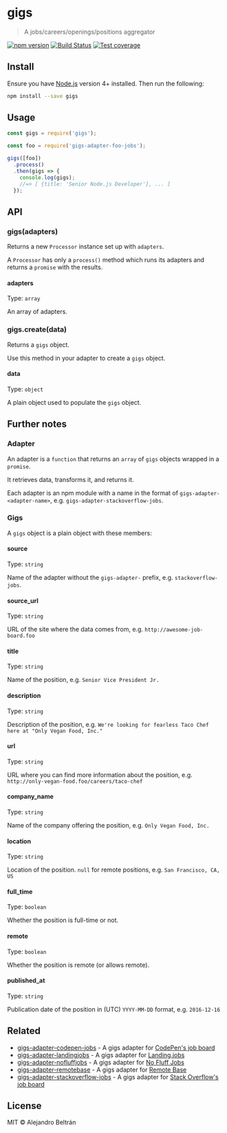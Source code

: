# gigs

> A jobs/careers/openings/positions aggregator

[![npm version](https://img.shields.io/npm/v/gigs.svg)](https://npmjs.org/package/gigs)
[![Build Status](https://img.shields.io/travis/alebelcor/gigs/master.svg)](https://travis-ci.org/alebelcor/gigs)
[![Test coverage](https://img.shields.io/coveralls/alebelcor/gigs.svg)](https://coveralls.io/github/alebelcor/gigs)

## Install

Ensure you have [Node.js](https://nodejs.org) version 4+ installed. Then run the following:

```bash
npm install --save gigs
```

## Usage

```js
const gigs = require('gigs');

const foo = require('gigs-adapter-foo-jobs');

gigs([foo])
  .process()
  .then(gigs => {
    console.log(gigs);
    //=> [ {title: 'Senior Node.js Developer'}, ... ]
  });
```

## API

### gigs(adapters)

Returns a new `Processor` instance set up with `adapters`.

A `Processor` has only a `process()` method which runs its adapters and returns
a `promise` with the results.

#### adapters

Type: `array`

An array of adapters.

### gigs.create(data)

Returns a `gigs` object.

Use this method in your adapter to create a `gigs` object.

#### data

Type: `object`

A plain object used to populate the `gigs` object.

## Further notes

### Adapter

An adapter is a `function` that returns an `array` of `gigs` objects wrapped in a `promise`.

It retrieves data, transforms it, and returns it.

Each adapter is an npm module with a name in the format of `gigs-adapter-<adapter-name>`,
e.g. `gigs-adapter-stackoverflow-jobs`.

### Gigs

A `gigs` object is a plain object with these members:

#### source

Type: `string`

Name of the adapter without the `gigs-adapter-` prefix, e.g. `stackoverflow-jobs`.

#### source_url

Type: `string`

URL of the site where the data comes from, e.g. `http://awesome-job-board.foo`

#### title

Type: `string`

Name of the position, e.g. `Senior Vice President Jr.`

#### description

Type: `string`

Description of the position, e.g. `We're looking for fearless Taco Chef here at "Only Vegan Food, Inc."`

#### url

Type: `string`

URL where you can find more information about the position, e.g. `http://only-vegan-food.foo/careers/taco-chef`

#### company_name

Type: `string`

Name of the company offering the position, e.g. `Only Vegan Food, Inc.`

#### location

Type: `string`

Location of the position. `null` for remote positions, e.g. `San Francisco, CA, US`

#### full_time

Type: `boolean`

Whether the position is full-time or not.

#### remote

Type: `boolean`

Whether the position is remote (or allows remote).

#### published_at

Type: `string`

Publication date of the position in (UTC) `YYYY-MM-DD` format, e.g. `2016-12-16`

## Related

* [gigs-adapter-codepen-jobs](https://github.com/alebelcor/gigs-adapter-codepen-jobs) - A gigs adapter for [CodePen's job board](https://codepen.io/jobs)
* [gigs-adapter-landingjobs](https://github.com/alebelcor/gigs-adapter-landingjobs) - A gigs adapter for [Landing.jobs](https://landing.jobs)
* [gigs-adapter-nofluffjobs](https://github.com/alebelcor/gigs-adapter-nofluffjobs) - A gigs adapter for [No Fluff Jobs](https://nofluffjobs.com)
* [gigs-adapter-remotebase](https://github.com/alebelcor/gigs-adapter-remotebase) - A gigs adapter for [Remote Base](https://remotebase.io)
* [gigs-adapter-stackoverflow-jobs](https://github.com/alebelcor/gigs-adapter-stackoverflow-jobs) - A gigs adapter for [Stack Overflow's job board](http://stackoverflow.com/jobs)

## License

MIT © Alejandro Beltrán
